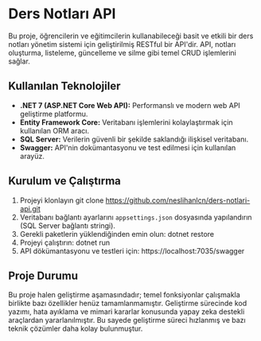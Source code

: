 # Ders Notları API

Bu proje, öğrencilerin ve eğitimcilerin kullanabileceği basit ve etkili bir ders notları yönetim sistemi için geliştirilmiş RESTful bir API'dir. API, notları oluşturma, listeleme, güncelleme ve silme gibi temel CRUD işlemlerini sağlar.

## Kullanılan Teknolojiler

- **.NET 7 (ASP.NET Core Web API):** Performanslı ve modern web API geliştirme platformu.
- **Entity Framework Core:** Veritabanı işlemlerini kolaylaştırmak için kullanılan ORM aracı.
- **SQL Server:** Verilerin güvenli bir şekilde saklandığı ilişkisel veritabanı.
- **Swagger:** API'nin dokümantasyonu ve test edilmesi için kullanılan arayüz.

## Kurulum ve Çalıştırma

1. Projeyi klonlayın
   git clone https://github.com/neslihanlcn/ders-notlari-api.git
2. Veritabanı bağlantı ayarlarını `appsettings.json` dosyasında yapılandırın (SQL Server bağlantı stringi).
3. Gerekli paketlerin yüklendiğinden emin olun:
   dotnet restore
4. Projeyi çalıştırın:
   dotnet run
5. API dökümantasyonu ve testleri için: https://localhost:7035/swagger
  


## Proje Durumu

Bu proje halen geliştirme aşamasındadır; temel fonksiyonlar çalışmakla birlikte bazı özellikler henüz tamamlanmamıştır. 
Geliştirme sürecinde kod yazımı, hata ayıklama ve mimari kararlar konusunda yapay zeka destekli araçlardan yararlanılmıştır.
Bu sayede geliştirme süreci hızlanmış ve bazı teknik çözümler daha kolay bulunmuştur.




  

